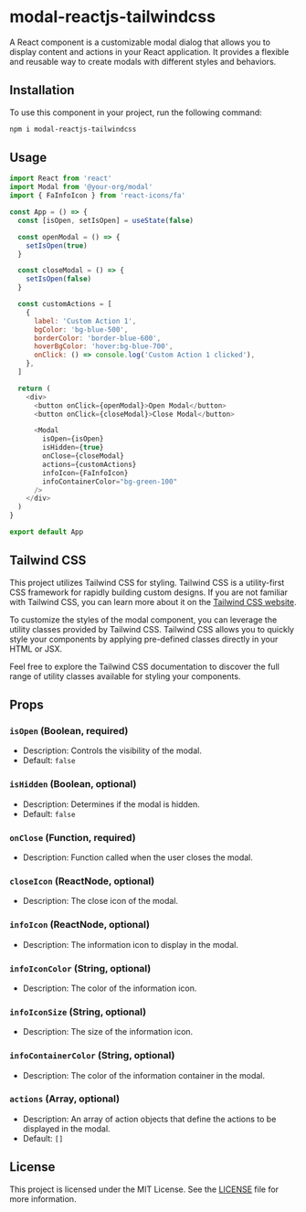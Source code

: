 # modal-reactjs-tailwindcss

A React component is a customizable modal dialog that allows you to display content and actions in your React application. It provides a flexible and reusable way to create modals with different styles and behaviors.

## Installation

To use this component in your project, run the following command:

```bash
npm i modal-reactjs-tailwindcss
```

## Usage

```javascript
import React from 'react'
import Modal from '@your-org/modal'
import { FaInfoIcon } from 'react-icons/fa'

const App = () => {
  const [isOpen, setIsOpen] = useState(false)

  const openModal = () => {
    setIsOpen(true)
  }

  const closeModal = () => {
    setIsOpen(false)
  }

  const customActions = [
    {
      label: 'Custom Action 1',
      bgColor: 'bg-blue-500',
      borderColor: 'border-blue-600',
      hoverBgColor: 'hover:bg-blue-700',
      onClick: () => console.log('Custom Action 1 clicked'),
    },
  ]

  return (
    <div>
      <button onClick={openModal}>Open Modal</button>
      <button onClick={closeModal}>Close Modal</button>

      <Modal
        isOpen={isOpen}
        isHidden={true}
        onClose={closeModal}
        actions={customActions}
        infoIcon={FaInfoIcon}
        infoContainerColor="bg-green-100"
      />
    </div>
  )
}

export default App
```

## Tailwind CSS

This project utilizes Tailwind CSS for styling. Tailwind CSS is a utility-first CSS framework for rapidly building custom designs. If you are not familiar with Tailwind CSS, you can learn more about it on the [Tailwind CSS website](https://tailwindcss.com/).

To customize the styles of the modal component, you can leverage the utility classes provided by Tailwind CSS. Tailwind CSS allows you to quickly style your components by applying pre-defined classes directly in your HTML or JSX.

Feel free to explore the Tailwind CSS documentation to discover the full range of utility classes available for styling your components.

## Props

### `isOpen` (Boolean, required)

- Description: Controls the visibility of the modal.
- Default: `false`

### `isHidden` (Boolean, optional)

- Description: Determines if the modal is hidden.
- Default: `false`

### `onClose` (Function, required)

- Description: Function called when the user closes the modal.

### `closeIcon` (ReactNode, optional)

- Description: The close icon of the modal.

### `infoIcon` (ReactNode, optional)

- Description: The information icon to display in the modal.

### `infoIconColor` (String, optional)

- Description: The color of the information icon.

### `infoIconSize` (String, optional)

- Description: The size of the information icon.

### `infoContainerColor` (String, optional)

- Description: The color of the information container in the modal.

### `actions` (Array, optional)

- Description: An array of action objects that define the actions to be displayed in the modal.
- Default: `[]`

## License

This project is licensed under the MIT License. See the [LICENSE](LICENSE) file for more information.

